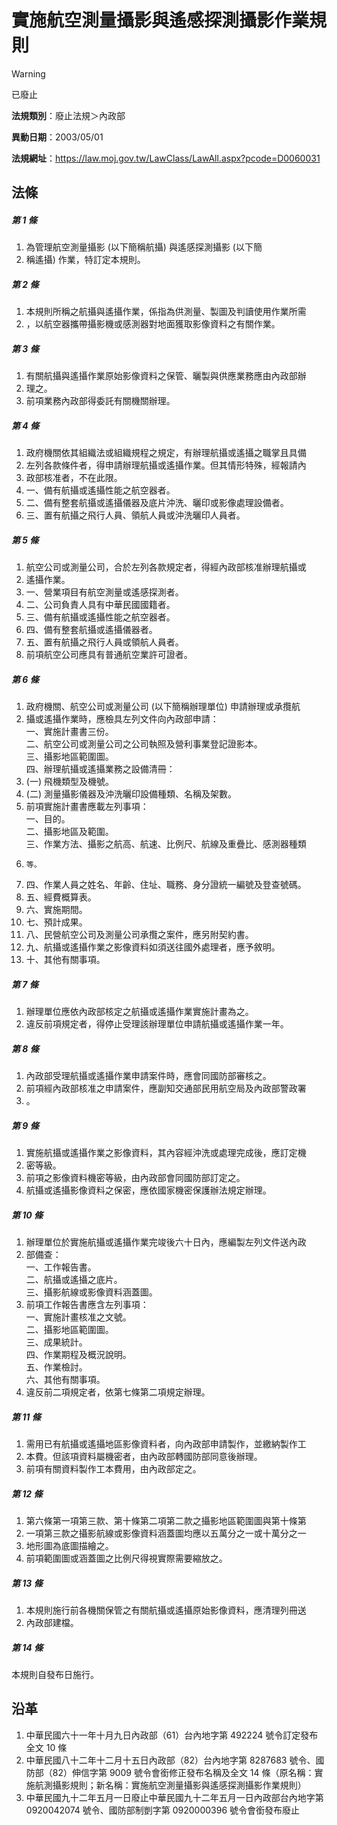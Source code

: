 # 實施航空測量攝影與遙感探測攝影作業規則


> [!WARNING]
> 已廢止


**法規類別**：廢止法規＞內政部

**異動日期**：2003/05/01  

**法規網址**：https://law.moj.gov.tw/LawClass/LawAll.aspx?pcode=D0060031



## 法條
##### 第 1 條
1. 為管理航空測量攝影 (以下簡稱航攝) 與遙感探測攝影 (以下簡
1. 稱遙攝) 作業，特訂定本規則。

##### 第 2 條
1. 本規則所稱之航攝與遙攝作業，係指為供測量、製圖及判讀使用作業所需
1. ，以航空器攜帶攝影機或感測器對地面獲取影像資料之有關作業。

##### 第 3 條
1. 有關航攝與遙攝作業原始影像資料之保管、曬製與供應業務應由內政部辦
1. 理之。
1. 前項業務內政部得委託有關機關辦理。

##### 第 4 條
1. 政府機關依其組織法或組織規程之規定，有辦理航攝或遙攝之職掌且具備
1. 左列各款條件者，得申請辦理航攝或遙攝作業。但其情形特殊，經報請內
1. 政部核准者，不在此限。
1. 一、備有航攝或遙攝性能之航空器者。
1. 二、備有整套航攝或遙攝儀器及底片沖洗、曬印或影像處理設備者。
1. 三、置有航攝之飛行人員、領航人員或沖洗曬印人員者。

##### 第 5 條
1. 航空公司或測量公司，合於左列各款規定者，得經內政部核准辦理航攝或
1. 遙攝作業。
1. 一、營業項目有航空測量或遙感探測者。
1. 二、公司負責人具有中華民國國籍者。
1. 三、備有航攝或遙攝性能之航空器者。
1. 四、備有整套航攝或遙攝儀器者。
1. 五、置有航攝之飛行人員或領航人員者。
1. 前項航空公司應具有普通航空業許可證者。

##### 第 6 條
1. 政府機關、航空公司或測量公司 (以下簡稱辦理單位) 申請辦理或承攬航
1. 攝或遙攝作業時，應檢具左列文件向內政部申請：  
一、實施計畫書三份。  
二、航空公司或測量公司之公司執照及營利事業登記證影本。  
三、攝影地區範圍圖。  
四、辦理航攝或遙攝業務之設備清冊：
1.  (一) 飛機類型及機號。
1.  (二) 測量攝影儀器及沖洗曬印設備種類、名稱及架數。
1. 前項實施計畫書應載左列事項：  
一、目的。  
二、攝影地區及範圍。  
三、作業方法、攝影之航高、航速、比例尺、航線及重疊比、感測器種類
1.     等。
1. 四、作業人員之姓名、年齡、住址、職務、身分證統一編號及登查號碼。
1. 五、經費概算表。
1. 六、實施期間。
1. 七、預計成果。
1. 八、民營航空公司及測量公司承攬之案件，應另附契約書。
1. 九、航攝或遙攝作業之影像資料如須送往國外處理者，應予敘明。
1. 十、其他有關事項。

##### 第 7 條
1. 辦理單位應依內政部核定之航攝或遙攝作業實施計畫為之。
1. 違反前項規定者，得停止受理該辦理單位申請航攝或遙攝作業一年。

##### 第 8 條
1. 內政部受理航攝或遙攝作業申請案件時，應會同國防部審核之。
1. 前項經內政部核准之申請案件，應副知交通部民用航空局及內政部警政署
1. 。

##### 第 9 條
1. 實施航攝或遙攝作業之影像資料，其內容經沖洗或處理完成後，應訂定機
1. 密等級。
1. 前項之影像資料機密等級，由內政部會同國防部訂定之。
1. 航攝或遙攝影像資料之保密，應依國家機密保護辦法規定辦理。

##### 第 10 條
1. 辦理單位於實施航攝或遙攝作業完竣後六十日內，應編製左列文件送內政
1. 部備查：  
一、工作報告書。  
二、航攝或遙攝之底片。  
三、攝影航線或影像資料涵蓋圖。
1. 前項工作報告書應含左列事項：  
一、實施計畫核准之文號。  
二、攝影地區範圍圖。  
三、成果統計。  
四、作業期程及概況說明。  
五、作業檢討。  
六、其他有關事項。
1. 違反前二項規定者，依第七條第二項規定辦理。

##### 第 11 條
1. 需用已有航攝或遙攝地區影像資料者，向內政部申請製作，並繳納製作工
1. 本費。但該項資料屬機密者，由內政部轉國防部同意後辦理。
1. 前項有關資料製作工本費用，由內政部定之。

##### 第 12 條
1. 第六條第一項第三款、第十條第二項第二款之攝影地區範圍圖與第十條第
1. 一項第三款之攝影航線或影像資料涵蓋圖均應以五萬分之一或十萬分之一
1. 地形圖為底圖描繪之。
1. 前項範圍圖或涵蓋圖之比例尺得視實際需要縮放之。

##### 第 13 條
1. 本規則施行前各機關保管之有關航攝或遙攝原始影像資料，應清理列冊送
1. 內政部建檔。

##### 第 14 條
本規則自發布日施行。

## 沿革
1. 中華民國六十一年十月九日內政部（61）台內地字第 492224 號令訂定發布全文 10 條
1. 中華民國八十二年十二月十五日內政部（82）台內地字第 8287683  號令、國防部（82）伸信字第 9009 號令會銜修正發布名稱及全文 14 條（原名稱：實施航測攝影規則；新名稱：實施航空測量攝影與遙感探測攝影作業規則）
1. 中華民國九十二年五月一日廢止中華民國九十二年五月一日內政部台內地字第 0920042074 號令、國防部制剴字第 0920000396 號令會銜發布廢止
